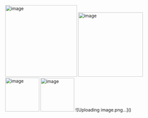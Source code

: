 <img width="228" alt="image" src="https://github.com/Aaron-Colaco/AaronColacoAsp.NETProject/assets/124656145/69d46d2c-1f1f-4487-a1f5-14c34c0ef659">
<img width="205" alt="image" src="https://github.com/Aaron-Colaco/AaronColacoAsp.NETProject/assets/124656145/01f2314a-cbc1-41ae-bb4c-f7badff965c4">
<img width="108" alt="image" src="https://github.com/Aaron-Colaco/AaronColacoAsp.NETProject/assets/124656145/d8ffba1a-1c1b-4814-9700-cd98eb9fff3a">
<img width="107" alt="image" src="https://github.com/Aaron-Colaco/AaronColacoAsp.NETProject/assets/124656145/fe2753ae-eb56-4b4e-ab24-b347219b0ab6">
![Uploading image.png…]()
